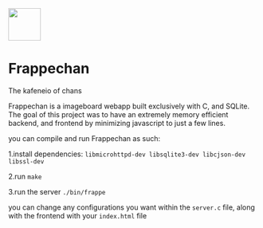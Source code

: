 <img src="https://github.com/user-attachments/assets/6ede6eb9-cbd7-4e92-b656-2ddac445a195" width=65px height=65px> 

# Frappechan 
 The kafeneio of chans

 Frappechan is a imageboard webapp built exclusively with C, and SQLite.
 The goal of this project was to have an extremely memory efficient backend, and frontend by minimizing javascript to just a few lines.

 you can compile and run Frappechan as such:  
 
 1.install dependencies: `libmicrohttpd-dev libsqlite3-dev libcjson-dev libssl-dev`  
 
 2.run `make`  
 
 3.run the server `./bin/frappe`  
 

 you can change any configurations you want within the `server.c` file, along with the frontend with your `index.html` file
